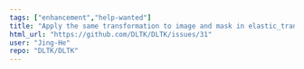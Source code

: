```yaml
---
tags: ["enhancement","help-wanted"]
title: "Apply the same transformation to image and mask in elastic_transform ?"
html_url: "https://github.com/DLTK/DLTK/issues/31"
user: "Jing-He"
repo: "DLTK/DLTK"
---
```


